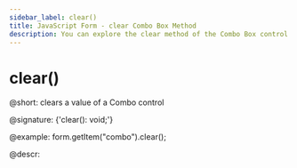 ```yaml
---
sidebar_label: clear()
title: JavaScript Form - clear Combo Box Method 
description: You can explore the clear method of the Combo Box control of Form in the documentation of the DHTMLX JavaScript UI library. Browse developer guides and API reference, try out code examples and live demos, and download a free 30-day evaluation version of DHTMLX Suite.
---
```


# clear()

@short: clears a value of a Combo control

@signature: {'clear(): void;'}

@example:
form.getItem("combo").clear();

@descr:
